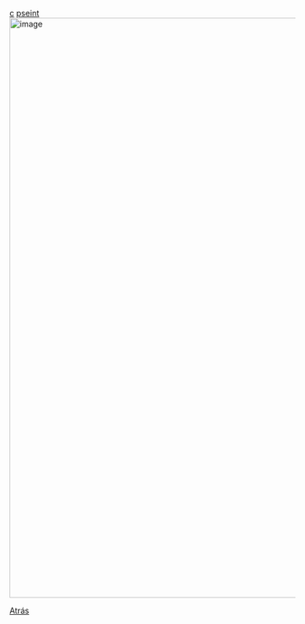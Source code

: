
[c](ejercicio1.c)
[pseint](cinco.psc)
<img width="1920" height="1020" alt="image" src="https://github.com/user-attachments/assets/2623ab40-bb61-4ad8-b5f4-f4f080623352" />

[Atrás](index.md)

